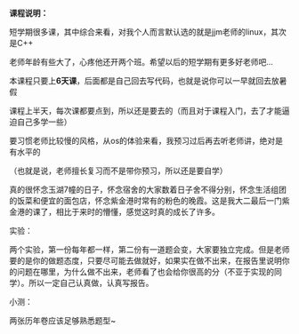 **课程说明：**

短学期很多课，其中综合来看，对我个人而言默认选的就是jjm老师的linux，其次是C++

老师年龄有些大了，心疼他还开两个班。希望以后的短学期有更多好老师吧...

本课程只要上**6天课**，后面都是自己回去写代码，也就是说你可以一早就回去放暑假

课程上半天，每次课都要点到，所以还是要去的（而且对于课程入门，去了才能逼迫自己多学一些）

要习惯老师比较慢的风格，从os的体验来看，我预习过后再去听老师讲，绝对是有水平的

（也就是说，老师擅长复习而不是带你预习，所以还是要自学）

真的很怀念玉湖7幢的日子，怀念宿舍的大家数着日子舍不得分别，怀念生活组团的饭菜和便宜的面包店，怀念紫金港时常有的粉色的晚霞。这是我大二最后一门紫金港的课了，相比于来时的懵懂，感觉这时真的成长了许多。

实验：

两个实验，第一份每年都一样，第二份有一道题会变，大家要独立完成。但是老师要的是你的做题态度，只要尽可能去做就好，如果实在做不出来，在报告里说明你的问题在哪里，为什么做不出来，老师看了也会给你很高的分（不亚于实现的同学）。所以一定自己认真做，认真写报告。

小测：

两张历年卷应该足够熟悉题型~